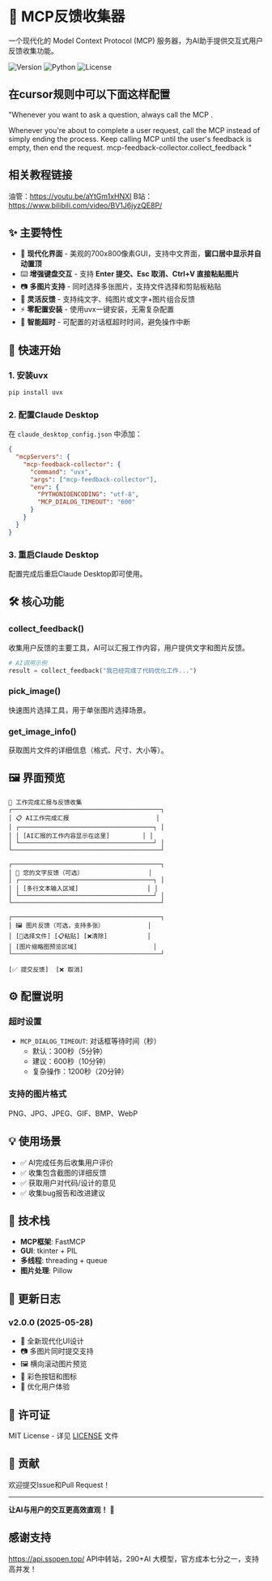 # 🎯 MCP反馈收集器

一个现代化的 Model Context Protocol (MCP) 服务器，为AI助手提供交互式用户反馈收集功能。

![Version](https://img.shields.io/badge/version-2.0.1-blue)
![Python](https://img.shields.io/badge/python-3.10+-green)
![License](https://img.shields.io/badge/license-MIT-orange)

## 在cursor规则中可以下面这样配置

"Whenever you want to ask a question, always call the MCP .

Whenever you're about to complete a user request, call the MCP instead of simply ending the process. Keep calling MCP until the user's feedback is empty, then end the request. mcp-feedback-collector.collect_feedback "

## 相关教程链接
油管：https://youtu.be/aYtGm1xHNXI
B站：https://www.bilibili.com/video/BV1J6jyzQE8P/

## ✨ 主要特性

- 🎨 **现代化界面** - 美观的700x800像素GUI，支持中文界面，**窗口居中显示并自动置顶**
- ⌨️ **增强键盘交互** - 支持 **Enter 提交、Esc 取消、Ctrl+V 直接粘贴图片**
- 📷 **多图片支持** - 同时选择多张图片，支持文件选择和剪贴板粘贴
- 💬 **灵活反馈** - 支持纯文字、纯图片或文字+图片组合反馈
- ⚡ **零配置安装** - 使用uvx一键安装，无需复杂配置
- 🔧 **智能超时** - 可配置的对话框超时时间，避免操作中断

## 🚀 快速开始

### 1. 安装uvx
```bash
pip install uvx
```

### 2. 配置Claude Desktop
在 `claude_desktop_config.json` 中添加：

```json
{
  "mcpServers": {
    "mcp-feedback-collector": {
      "command": "uvx",
      "args": ["mcp-feedback-collector"],
      "env": {
        "PYTHONIOENCODING": "utf-8",
        "MCP_DIALOG_TIMEOUT": "600"
      }
    }
  }
}
```

### 3. 重启Claude Desktop
配置完成后重启Claude Desktop即可使用。

## 🛠️ 核心功能

### collect_feedback()
收集用户反馈的主要工具，AI可以汇报工作内容，用户提供文字和图片反馈。

```python
# AI调用示例
result = collect_feedback("我已经完成了代码优化工作...")
```

### pick_image()
快速图片选择工具，用于单张图片选择场景。

### get_image_info()
获取图片文件的详细信息（格式、尺寸、大小等）。

## 🖼️ 界面预览

```
🎯 工作完成汇报与反馈收集
┌─────────────────────────────────────────┐
│ 📋 AI工作完成汇报                        │
│ ┌─────────────────────────────────────┐ │
│ │ [AI汇报的工作内容显示在这里]         │ │
│ └─────────────────────────────────────┘ │
└─────────────────────────────────────────┘

┌─────────────────────────────────────────┐
│ 💬 您的文字反馈（可选）                  │
│ ┌─────────────────────────────────────┐ │
│ │ [多行文本输入区域]                   │ │
│ └─────────────────────────────────────┘ │
└─────────────────────────────────────────┘

┌─────────────────────────────────────────┐
│ 🖼️ 图片反馈（可选，支持多张）            │
│ [📁选择文件] [📋粘贴] [❌清除]           │
│ [图片缩略图预览区域]                     │
└─────────────────────────────────────────┘

[✅ 提交反馈]  [❌ 取消]
```

## ⚙️ 配置说明

### 超时设置
- `MCP_DIALOG_TIMEOUT`: 对话框等待时间（秒）
  - 默认：300秒（5分钟）
  - 建议：600秒（10分钟）
  - 复杂操作：1200秒（20分钟）

### 支持的图片格式
PNG、JPG、JPEG、GIF、BMP、WebP

## 💡 使用场景

- ✅ AI完成任务后收集用户评价
- ✅ 收集包含截图的详细反馈
- ✅ 获取用户对代码/设计的意见
- ✅ 收集bug报告和改进建议

## 🔧 技术栈

- **MCP框架**: FastMCP
- **GUI**: tkinter + PIL
- **多线程**: threading + queue
- **图片处理**: Pillow

## 📝 更新日志

### v2.0.0 (2025-05-28)
- 🎨 全新现代化UI设计
- 📷 多图片同时提交支持
- 🖼️ 横向滚动图片预览
- 💫 彩色按钮和图标
- 🔧 优化用户体验

## 📄 许可证

MIT License - 详见 [LICENSE](LICENSE) 文件

## 🤝 贡献

欢迎提交Issue和Pull Request！

---

**让AI与用户的交互更高效直观！** 🎯 
## 感谢支持
https://api.ssopen.top/  API中转站，290+AI 大模型，官方成本七分之一，支持高并发！
